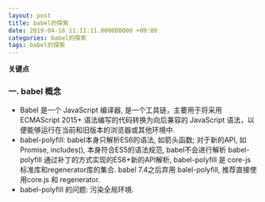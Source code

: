 ```yaml
---
layout: post
title: babel的探索
date: 2019-04-18 11:11:11.000000000 +09:00
categories: babel的探索
tags: babel的探索
---
```


**关键点**
### 一. babel 概念
* Babel 是一个 JavaScript 编译器, 是一个工具链，主要用于将采用 ECMAScript 2015+ 语法编写的代码转换为向后兼容的 JavaScript 语法，以便能够运行在当前和旧版本的浏览器或其他环境中.
* babel-polyfill: babel本身只解析ES6的语法, 如箭头函数; 对于新的API, 如Promise, includes(), 本身符合ES5的语法规范, babel不会进行解析 babel-polyfill 通过补丁的方式实现的ES6+新的API解析, babel-polyfill 是 core-js 标准库和regenerator库的集合. babel 7.4之后弃用 balel-polyfill, 推荐直接使用core.js 和 regenerator.
* babel-polyfill 的问题: 污染全局环境.

